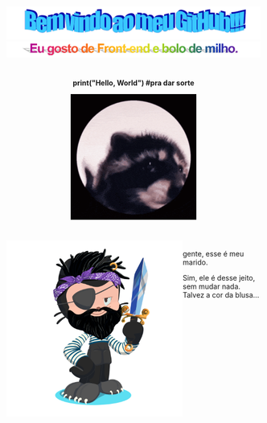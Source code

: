 <div align="center">
  <img src="https://github.com/juhbragas/juhbragas/blob/main/images/welcome.png?raw=true" style="max-width: 100%;" alt="Bem Vindo" />
  <br/>
<div align="center">
  <img src="https://github.com/juhbragas/juhbragas/blob/main/images/ilike.png?raw=true" style="max-width: 100%;" alt="Eu gosto de Front-end e bolo de milho." />
  <br/>
  
#   
<div align="center">
  
**print("Hello, World") #pra dar sorte**
<p>
<img height="250" alt="Music" src="images/pedro-pedro-pedro.gif"> 
</a>
</p>

# 

<div align="center">
<img src="https://github.com/juhbragas/juhbragas/blob/main/images/myocta.png?raw=true" align="left" height="350";" alt="octocat" />
  <br/>
<div align="left">
gente, esse é meu marido.
  
Sim, ele é desse jeito, sem mudar nada. Talvez a cor da blusa...
